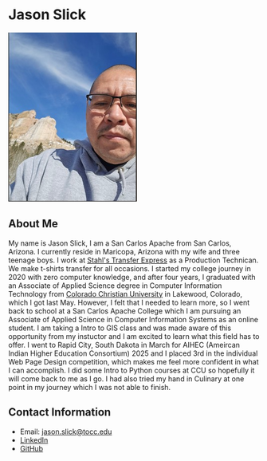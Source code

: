 # Jason Slick

  ![Me](img/sdslick.jpg)
## About Me  

My name is Jason Slick, I am a San Carlos Apache from San Carlos, Arizona. I currently reside in Maricopa, Arizona with my wife and three teenage boys. I work at [Stahl's Transfer Express](https://www.transferexpress.com/) as a Production Technican. We make t-shirts transfer for all occasions. I started my college journey in 2020 with zero computer knowledge, and after four years, I graduated with an Associate of Applied Science degree in Computer Information Technology from [Colorado Christian University](https://www.ccu.edu/) in Lakewood, Colorado, which I got last May. However, I felt that I needed to learn more, so I went back to school at a San Carlos Apache College which I am pursuing an Associate of Applied Science in Computer Information Systems as an online student. I am taking a Intro to GIS class and was made aware of this opportunity from my instuctor and I am excited to learn what this field has to offer. I went to Rapid City, South Dakota in March for AIHEC (Ameircan Indian Higher Education Consortium) 2025 and I placed 3rd in the individual Web Page Design competition, which makes me feel more confident in what I can accomplish. I did some Intro to Python courses at CCU so hopefully it will come back to me as I go. I had also tried my hand in Culinary at one point in my journey which I was not able to finish.


## Contact Information
+ Email: <jason.slick@tocc.edu>
+ [LinkedIn](http://www.linkedin.com/in/jason-slick-2449441a3)
+ [GitHub](https://github.com/jslick1291/jslick1291.github.io/edit/main/index.md#jason-slick)
